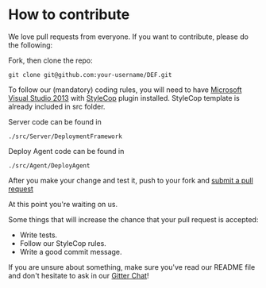 # How to contribute

We love pull requests from everyone. If you want to contribute, please do the following:

Fork, then clone the repo:

    git clone git@github.com:your-username/DEF.git
	
To follow our (mandatory) coding rules, you will need to have [Microsoft Visual Studio 2013] with [StyleCop] plugin installed. StyleCop template is already included in src folder.

[Microsoft Visual Studio 2013]: https://www.visualstudio.com/en-us/downloads/download-visual-studio-vs.aspx

[StyleCop]: https://stylecop.codeplex.com

Server code can be found in

	./src/Server/DeploymentFramework
	
Deploy Agent code can be found in
	
	./src/Agent/DeployAgent

After you make your change and test it, push to your fork and [submit a pull request][pr]

[pr]: https://github.com/Baud-UCS/DEF/compare/

At this point you're waiting on us.

Some things that will increase the chance that your pull request is accepted:

* Write tests.
* Follow our StyleCop rules.
* Write a good commit message.

If you are unsure about something, make sure you've read our README file and don't hesitate to ask in our [Gitter Chat]!

[Gitter Chat]: https://gitter.im/Baud-UCS/DEF